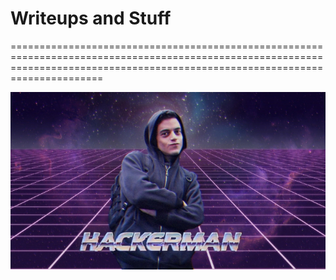 # **Writeups and Stuff**

==================================================================================================================================================================================

![image1](docs/assets/images/fetchimage.jpg)
